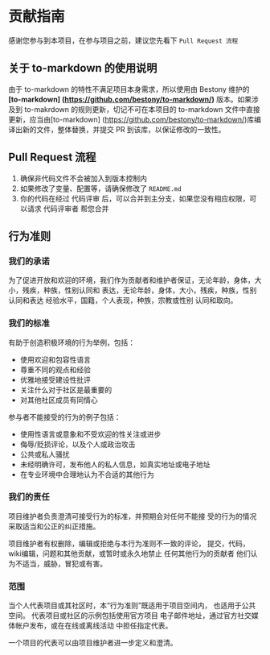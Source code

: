 # 贡献指南

感谢您参与到本项目，在参与项目之前，建议您先看下 `Pull Request 流程`

## 关于 to-markdown 的使用说明
由于 to-markdown 的特性不满足项目本身需求，所以使用由 Bestony 维护的 **[to-markdown] (https://github.com/bestony/to-markdown/)** 版本。如果涉及到 to-makrdown 的规则更新，切记不可在本项目的 to-markdown 文件中直接更新，应当由[to-markdown] (https://github.com/bestony/to-markdown/)库编译出新的文件，整体替换，并提交 PR 到该库，以保证修改的一致性。


## Pull Request 流程

1. 确保非代码文件不会被加入到版本控制内
2. 如果修改了变量、配置等，请确保修改了 `README.md`
4. 你的代码在经过 代码评审 后，可以合并到主分支，如果您没有相应权限，可以请求 代码评审者 帮您合并

## 行为准则

### 我们的承诺

为了促进开放和欢迎的环境，我们作为贡献者和维护者保证，无论年龄，身体，大小，残疾，种族，性别认同和
表达，无论年龄，身体，大小，残疾，种族，性别认同和表达 经验水平，国籍，个人表现，种族，宗教或性别
认同和取向。

### 我们的标准

有助于创造积极环境的行为举例，包括：

* 使用欢迎和包容性语言
* 尊重不同的观点和经验
* 优雅地接受建设性批评
* 关注什么对于社区是最重要的
* 对其他社区成员有同情心

参与者不能接受的行为的例子包括：

* 使用性语言或意象和不受欢迎的性关注或进步
* 侮辱/贬损评论，以及个人或政治攻击
* 公共或私人骚扰
* 未经明确许可，发布他人的私人信息，如真实地址或电子地址
* 在专业环境中合理地认为不合适的其他行为

### 我们的责任

项目维护者负责澄清可接受行为的标准，并预期会对任何不能接
受的行为的情况采取适当和公正的纠正措施。

项目维护者有权删除，编辑或拒绝与本行为准则不一致的评论，
提交，代码，wiki编辑，问题和其他贡献，或暂时或永久地禁止
任何其他行为的贡献者 他们认为不适当，威胁，冒犯或有害。

### 范围

当个人代表项目或其社区时，本“行为准则”既适用于项目空间内，
也适用于公共空间。 代表项目或社区的示例包括使用官方项目
电子邮件地址，通过官方社交媒体帐户发布，或在在线或离线活动
中担任指定代表。 

一个项目的代表可以由项目维护者进一步定义和澄清。



